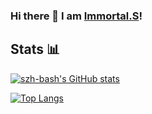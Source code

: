 <!--
**szh-bash/szh-bash** is a ✨ _special_ ✨ repository because its `README.md` (this file) appears on your GitHub profile.

Here are some ideas to get you started:

- 🔭 I’m currently working on ...
- 🌱 I’m currently learning ...
- 👯 I’m looking to collaborate on ...
- 🤔 I’m looking for help with ...
- 💬 Ask me about ...
- 📫 How to reach me: ...
- 😄 Pronouns: ...
- ⚡ Fun fact: ...
-->
### Hi there 👋 I am [Immortal.S](http://szh-bash.github.io/)!

<!--
## Skills 🚀
### Programming language
[![c++](https://img.shields.io/badge/-c++-blue?style=for-the-badge&logoColor=white)](https://github.com/szh-bash)
[![python](https://img.shields.io/badge/-python-blue?style=for-the-badge&logoColor=white)](https://github.com/szh-bash)
[![algorithm](https://img.shields.io/badge/-algorithm-blue?style=for-the-badge&logoColor=white)](https://github.com/szh-bash)

### Tools
[![idea](https://img.shields.io/badge/-idea-black?style=for-the-badge&logo=intellij-idea&logoColor=white)](https://github.com/szh-bash)
[![maven](https://img.shields.io/badge/-maven-black?style=for-the-badge&logo=apache-maven&logoColor=white)](https://github.com/szh-bash)
[![gradle](https://img.shields.io/badge/-gradle-black?style=for-the-badge&logo=gradle&logoColor=white)](https://github.com/szh-bash)
[![git](https://img.shields.io/badge/-git-black?style=for-the-badge&logo=git&logoColor=white)](https://github.com/szh-bash)
[![github](https://img.shields.io/badge/github-black?style=for-the-badge&logo=github&logoColor=white)](https://github.com/szh-bash)
[![markdown](https://img.shields.io/badge/-markdown-black?style=for-the-badge&logo=markdown&logoColor=white)](https://github.com/szh-bash)
[![json](https://img.shields.io/badge/-json-black?style=for-the-badge&logo=json&logoColor=white)](https://github.com/szh-bash)
-->

## Stats 📊
[![szh-bash's GitHub stats](https://github-readme-stats.vercel.app/api?username=szh-bash&show_icons=true&count_private=true&include_all_commits=true&theme=github_dark&hide_title=true&hide_border=true)](https://github.com/szh-bash)

[![Top Langs](https://github-readme-stats.vercel.app/api/top-langs/?username=szh-bash&layout=compact&theme=github_dark&hide_border=true)](https://github.com/szh-bash)
